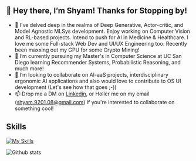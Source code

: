 ## 👋 Hey there, I’m Shyam! Thanks for Stopping by!
- 👀 I've delved deep in the realms of Deep Generative, Actor-critic, and Model Agnostic MLSys development. Enjoy working on Computer Vision and RL-based projects. Intend to push for AI in Medicine & Healthcare. I love me some Full-stack Web Dev and UI/UX Engineering too. Recently been maxxing out my GPU for some Crypto Mining! 
- 🌱 I’m currently pursuing my Master's in Computer Science at UC San Diego learning Recommender Systems, Probabilistic Reasoning, and much more!
- 💞️ I’m looking to collaborate on AI-aaS projects, interdisciplinary ergonomic AI applications and also would love to contribute to OS UI development (Let's see how that goes ;-))
- 📫 Drop me a DM on [Linkedin](https://www.linkedin.com/in/shyam-r-9201/), or Holler me on my email (shyam.9201.08@gmail.com) if you're interested to collaborate on something cool!

## Skills
[![My Skills](https://skillicons.dev/icons?i=cpp,python,tensorflow,pytorch,react,html,css,mysql)](https://skillicons.dev)

<!-- ![Shyam's GitHub stats](https://github-readme-stats.vercel.app/api?username=shy982&theme=dark&show_icons=true)
[![Shyam's GitHub stats](https://github-readme-stats.vercel.app/api?username=shy982)](https://github.com/shy982/github-readme-stats) -->

![Github stats](https://github-readme-stats.vercel.app/api?username=shy982&theme=dark&show_icons=true&count_private=true)
<!---
shy982/shy982 is a ✨ special ✨ repository because its `README.md` (this file) appears on your GitHub profile.
You can click the Preview link to take a look at your changes.
--->
